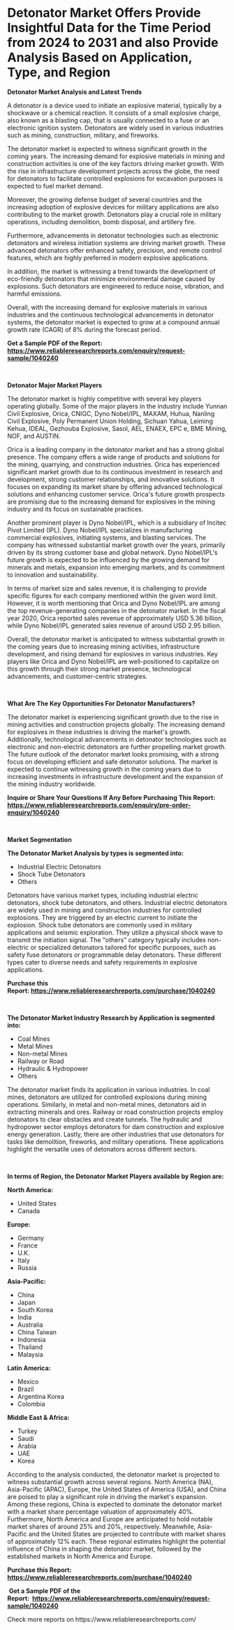 <p><h1>Detonator Market Offers Provide Insightful Data for the Time Period from 2024 to 2031 and also Provide Analysis Based on Application, Type, and Region</h1></p><p><strong>Detonator Market Analysis and Latest Trends</strong></p>
<p><p>A detonator is a device used to initiate an explosive material, typically by a shockwave or a chemical reaction. It consists of a small explosive charge, also known as a blasting cap, that is usually connected to a fuse or an electronic ignition system. Detonators are widely used in various industries such as mining, construction, military, and fireworks.</p><p>The detonator market is expected to witness significant growth in the coming years. The increasing demand for explosive materials in mining and construction activities is one of the key factors driving market growth. With the rise in infrastructure development projects across the globe, the need for detonators to facilitate controlled explosions for excavation purposes is expected to fuel market demand.</p><p>Moreover, the growing defense budget of several countries and the increasing adoption of explosive devices for military applications are also contributing to the market growth. Detonators play a crucial role in military operations, including demolition, bomb disposal, and artillery fire.</p><p>Furthermore, advancements in detonator technologies such as electronic detonators and wireless initiation systems are driving market growth. These advanced detonators offer enhanced safety, precision, and remote control features, which are highly preferred in modern explosive applications.</p><p>In addition, the market is witnessing a trend towards the development of eco-friendly detonators that minimize environmental damage caused by explosions. Such detonators are engineered to reduce noise, vibration, and harmful emissions.</p><p>Overall, with the increasing demand for explosive materials in various industries and the continuous technological advancements in detonator systems, the detonator market is expected to grow at a compound annual growth rate (CAGR) of 8% during the forecast period.</p></p>
<p><strong>Get a Sample PDF of the Report:&nbsp; <a href="https://www.reliableresearchreports.com/enquiry/request-sample/1040240">https://www.reliableresearchreports.com/enquiry/request-sample/1040240</a></strong></p>
<p>&nbsp;</p>
<p><strong>Detonator Major Market Players</strong></p>
<p><p>The detonator market is highly competitive with several key players operating globally. Some of the major players in the industry include Yunnan Civil Explosive, Orica, CNIGC, Dyno Nobel/IPL, MAXAM, Huhua, Nanling Civil Explosive, Poly Permanent Union Holding, Sichuan Yahua, Leiming Kehua, IDEAL, Gezhouba Explosive, Sasol, AEL, ENAEX, EPC e, BME Mining, NOF, and AUSTIN.</p><p>Orica is a leading company in the detonator market and has a strong global presence. The company offers a wide range of products and solutions for the mining, quarrying, and construction industries. Orica has experienced significant market growth due to its continuous investment in research and development, strong customer relationships, and innovative solutions. It focuses on expanding its market share by offering advanced technological solutions and enhancing customer service. Orica's future growth prospects are promising due to the increasing demand for explosives in the mining industry and its focus on sustainable practices.</p><p>Another prominent player is Dyno Nobel/IPL, which is a subsidiary of Incitec Pivot Limited (IPL). Dyno Nobel/IPL specializes in manufacturing commercial explosives, initiating systems, and blasting services. The company has witnessed substantial market growth over the years, primarily driven by its strong customer base and global network. Dyno Nobel/IPL's future growth is expected to be influenced by the growing demand for minerals and metals, expansion into emerging markets, and its commitment to innovation and sustainability.</p><p>In terms of market size and sales revenue, it is challenging to provide specific figures for each company mentioned within the given word limit. However, it is worth mentioning that Orica and Dyno Nobel/IPL are among the top revenue-generating companies in the detonator market. In the fiscal year 2020, Orica reported sales revenue of approximately USD 5.36 billion, while Dyno Nobel/IPL generated sales revenue of around USD 2.95 billion.</p><p>Overall, the detonator market is anticipated to witness substantial growth in the coming years due to increasing mining activities, infrastructure development, and rising demand for explosives in various industries. Key players like Orica and Dyno Nobel/IPL are well-positioned to capitalize on this growth through their strong market presence, technological advancements, and customer-centric strategies.</p></p>
<p>&nbsp;</p>
<p><strong>What Are The Key Opportunities For Detonator Manufacturers?</strong></p>
<p><p>The detonator market is experiencing significant growth due to the rise in mining activities and construction projects globally. The increasing demand for explosives in these industries is driving the market's growth. Additionally, technological advancements in detonator technologies such as electronic and non-electric detonators are further propelling market growth. The future outlook of the detonator market looks promising, with a strong focus on developing efficient and safe detonator solutions. The market is expected to continue witnessing growth in the coming years due to increasing investments in infrastructure development and the expansion of the mining industry worldwide.</p></p>
<p><strong>Inquire or Share Your Questions If Any Before Purchasing This Report: <a href="https://www.reliableresearchreports.com/enquiry/pre-order-enquiry/1040240">https://www.reliableresearchreports.com/enquiry/pre-order-enquiry/1040240</a></strong></p>
<p>&nbsp;</p>
<p><strong>Market Segmentation</strong></p>
<p><strong>The Detonator Market Analysis by types is segmented into:</strong></p>
<p><ul><li>Industrial Electric Detonators</li><li>Shock Tube Detonators</li><li>Others</li></ul></p>
<p><p>Detonators have various market types, including industrial electric detonators, shock tube detonators, and others. Industrial electric detonators are widely used in mining and construction industries for controlled explosions. They are triggered by an electric current to initiate the explosion. Shock tube detonators are commonly used in military applications and seismic exploration. They utilize a physical shock wave to transmit the initiation signal. The "others" category typically includes non-electric or specialized detonators tailored for specific purposes, such as safety fuse detonators or programmable delay detonators. These different types cater to diverse needs and safety requirements in explosive applications.</p></p>
<p><strong>Purchase this Report:&nbsp;<a href="https://www.reliableresearchreports.com/purchase/1040240">https://www.reliableresearchreports.com/purchase/1040240</a></strong></p>
<p>&nbsp;</p>
<p><strong>The Detonator Market Industry Research by Application is segmented into:</strong></p>
<p><ul><li>Coal Mines</li><li>Metal Mines</li><li>Non-metal Mines</li><li>Railway or Road</li><li>Hydraulic & Hydropower</li><li>Others</li></ul></p>
<p><p>The detonator market finds its application in various industries. In coal mines, detonators are utilized for controlled explosions during mining operations. Similarly, in metal and non-metal mines, detonators aid in extracting minerals and ores. Railway or road construction projects employ detonators to clear obstacles and create tunnels. The hydraulic and hydropower sector employs detonators for dam construction and explosive energy generation. Lastly, there are other industries that use detonators for tasks like demolition, fireworks, and military operations. These applications highlight the versatile uses of detonators across different sectors.</p></p>
<p>&nbsp;</p>
<p><strong>In terms of Region, the Detonator Market Players available by Region are:</strong></p>
<p>
    <p> <strong> North America: </strong>
        <ul>
            <li>United States</li>
            <li>Canada</li>
        </ul>
        </p> 
    <p> <strong> Europe: </strong>
        <ul>
            <li>Germany</li>
            <li>France</li>
            <li>U.K.</li>
            <li>Italy</li>
            <li>Russia</li>
        </ul>
        </p> 
    <p> <strong> Asia-Pacific: </strong>
        <ul>
            <li>China</li>
            <li>Japan</li>
            <li>South Korea</li>
            <li>India</li>
            <li>Australia</li>
            <li>China Taiwan</li>
            <li>Indonesia</li>
            <li>Thailand</li>
            <li>Malaysia</li>
        </ul>
        </p> 
    <p> <strong> Latin America: </strong>
        <ul>
            <li>Mexico</li>
            <li>Brazil</li>
            <li>Argentina Korea</li>
            <li>Colombia</li>
        </ul>
        </p> 
    <p> <strong> Middle East & Africa: </strong>
        <ul>
            <li>Turkey</li>
            <li>Saudi</li>
            <li>Arabia</li>
            <li>UAE</li>
            <li>Korea</li>
        </ul>
    </p>
    </p>
<p><p>According to the analysis conducted, the detonator market is projected to witness substantial growth across several regions. North America (NA), Asia-Pacific (APAC), Europe, the United States of America (USA), and China are poised to play a significant role in driving the market's expansion. Among these regions, China is expected to dominate the detonator market with a market share percentage valuation of approximately 40%. Furthermore, North America and Europe are anticipated to hold notable market shares of around 25% and 20%, respectively. Meanwhile, Asia-Pacific and the United States are projected to contribute with market shares of approximately 12% each. These regional estimates highlight the potential influence of China in shaping the detonator market, followed by the established markets in North America and Europe.</p></p>
<p><strong>Purchase this Report: <a href="https://www.reliableresearchreports.com/purchase/1040240">https://www.reliableresearchreports.com/purchase/1040240</a></strong></p>
<p>&nbsp;<strong>Get a Sample PDF of the Report:&nbsp;&nbsp;<a href="https://www.reliableresearchreports.com/enquiry/request-sample/1040240">https://www.reliableresearchreports.com/enquiry/request-sample/1040240</a></strong></p>
<p><strong></strong></p>
<p>Check more reports on https://www.reliableresearchreports.com/</p>